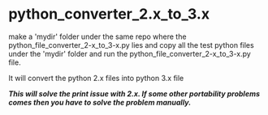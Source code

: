 # python_converter_2.x_to_3.x
make a 'mydir' folder under the same repo where the python_file_converter_2-x_to_3-x.py lies and copy all the test python files under the 'mydir' folder and run the python_file_converter_2-x_to_3-x.py file.

It will convert the python 2.x files into python 3.x file

***This will solve the print issue with 2.x. If some other portability problems comes then you have to solve the problem manually.***
